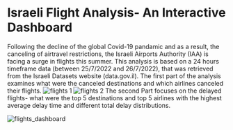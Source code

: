 # Israeli Flight Analysis- An Interactive Dashboard
Following the decline of the global Covid-19 pandamic and as a result, the canceling of airtravel restrictions, the Israeli Airports Authority (IAA) is facing a surge in flights this summer.
This analysis is based on a 24 hours timeframe data (between 25/7/2022 and 26/7/2022), that was retrieved from the Israeli Datasets website (data.gov.il).
The first part of the analysis examines what were the canceled destinations and which airlines canceled their flights.
![flights 1](https://user-images.githubusercontent.com/108684891/180992455-4067aca7-b1e4-4aaa-92b2-a9edce93ff68.png)
![flights 2](https://user-images.githubusercontent.com/108684891/180992492-f3f57d9f-4dc1-4590-bdfe-e0cfc4b5203b.png)
The second Part focuses on the delayed flights- what were the top 5 destinations and top 5 airlines with the highest average delay time and different total delay distributions.

![flights_dashboard](https://user-images.githubusercontent.com/108684891/180993091-1ee324a6-edd0-498c-8595-e0fcf693371f.png)
